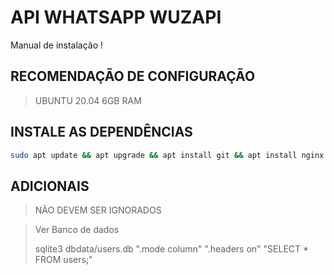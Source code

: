 # API WHATSAPP WUZAPI
Manual de instalação !

## RECOMENDAÇÃO DE CONFIGURAÇÃO
> UBUNTU 20.04
> 6GB RAM

## INSTALE AS DEPENDÊNCIAS
```bash
sudo apt update && apt upgrade && apt install git && apt install nginx && sudo apt-get install curl && sudo apt-get install gcc && sudo apt-get install sqlite3
```

## ADICIONAIS


> NÃO DEVEM SER IGNORADOS

> Ver Banco de dados
>
> sqlite3 dbdata/users.db ".mode column" ".headers on" "SELECT * FROM users;"
